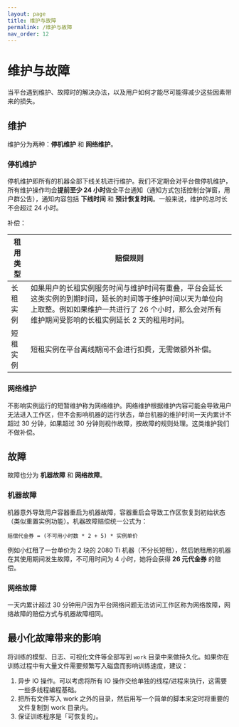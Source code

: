 ```yaml
---
layout: page
title: 维护与故障
permalink: /维护与故障
nav_order: 12
---
```


# 维护与故障

当平台遇到维护、故障时的解决办法，以及用户如何才能尽可能得减少这些因素带来的损失。

## 维护

维护分为两种：**停机维护** 和 **网络维护**。

### 停机维护

停机维护即所有的机器全部下线关机进行维护。我们不定期会对平台做停机维护，所有维护操作均会**提前至少 24 小时**做全平台通知（通知方式包括控制台弹窗，用户群公告），通知内容包括 **下线时间** 和 **预计恢复时间**。一般来说，维护的总时长不会超过 24 小时。

补偿：

| 租用类型 | 赔偿规则 |
| ------ | ------ |
| 长租实例 | 如果用户的长租实例服务时间与维护时间有重叠，平台会延长这类实例的到期时间，延长的时间等于维护时间以天为单位向上取整。例如如果维护一共进行了 26 个小时，那么会对所有维护期间受影响的长租实例延长 2 天的租用时间。|
| 短租实例 | 短租实例在平台离线期间不会进行扣费，无需做额外补偿。|

### 网络维护

不影响实例运行的短暂维护称为网络维护。网络维护根据维护内容可能会导致用户无法进入工作区，但不会影响机器的运行状态，单台机器的维护时间一天内累计不超过 30 分钟，如果超过 30 分钟则视作故障，按故障的规则处理。这类维护我们不做补偿。

## 故障

故障也分为 **机器故障** 和 **网络故障**。

### 机器故障

机器意外导致用户容器重启为机器故障，容器重启会导致工作区恢复到初始状态（类似重置实例功能）。机器故障赔偿统一公式为：

```
赔偿代金券 = (不可用小时数 * 2 + 5) * 实例单价
```

例如小红租了一台单价为 2 块的 2080 Ti 机器（不分长短租），然后她租用的机器在其使用期间发生故障，不可用时间为 4 小时，她将会获得 **26 元代金券** 的赔偿。

### 网络故障

一天内累计超过 30 分钟用户因为平台网络问题无法访问工作区称为网络故障，网络故障的赔偿方式与机器故障相同。

## 最小化故障带来的影响

将训练的模型、日志、可视化文件等全部写到 `work` 目录中来做持久化。如果你在训练过程中有大量文件需要频繁写入磁盘而影响训练速度，建议：

1. 异步 IO 操作。可以考虑将所有 IO 操作交给单独的线程/进程来执行，这需要一些多线程编程基础。
2. 把所有文件写入 work 之外的目录，然后用写一个简单的脚本来定时将重要的文件复制到 work 目录内。
3. 保证训练程序是「可恢复的」。
